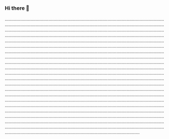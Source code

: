 ### Hi there 👋

.....................................................................................................................................................................................................................................................................................................................................................................................................................................................................................................................................................................................................................................................................................................................................................................................................................................................................................................................................................................................................................................................................................................................................................................................................................................................................................................................................................................................................................................................................................................................................................................................................................................................................................................................................................................................................................................................................................................................................................................................................................................................................................................................................................................................................................................................................................................................................................................................................................................................................................................................................................................................................................................................................................................................................................................................................................
